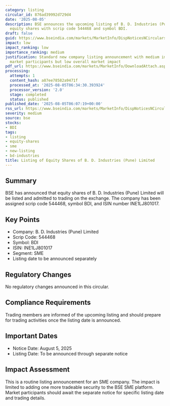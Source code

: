 ```yaml
---
category: listing
circular_id: 876ad39992d729d4
date: '2025-08-05'
description: BSE announces the upcoming listing of B. D. Industries (Pune) Limited
  equity shares with scrip code 544468 and symbol BDI.
draft: false
guid: https://www.bseindia.com/markets/MarketInfo/DispNoticesNCirculars.aspx?Noticeid={BD06C1C5-B367-4DC2-B66C-7C18814A7443}&noticeno=20250805-2&dt=08/05/2025&icount=2&totcount=2&flag=0
impact: low
impact_ranking: low
importance_ranking: medium
justification: Standard new company listing announcement with medium importance for
  market participants but low overall market impact
pdf_url: https://www.bseindia.com/markets/MarketInfo/DownloadAttach.aspx?id=20250805-2&attachedId=
processing:
  attempts: 1
  content_hash: a87ee78582a9471f
  processed_at: '2025-08-05T06:34:30.393924'
  processor_version: '2.0'
  stage: completed
  status: published
published_date: '2025-08-05T06:07:19+00:00'
rss_url: https://www.bseindia.com/markets/MarketInfo/DispNoticesNCirculars.aspx?Noticeid={BD06C1C5-B367-4DC2-B66C-7C18814A7443}&noticeno=20250805-2&dt=08/05/2025&icount=2&totcount=2&flag=0
severity: medium
source: bse
stocks:
- BDI
tags:
- listing
- equity-shares
- sme
- new-listing
- bd-industries
title: Listing of Equity Shares of B. D. Industries (Pune) Limited
---
```


## Summary

BSE has announced that equity shares of B. D. Industries (Pune) Limited will be listed and admitted to trading on the exchange. The company has been assigned scrip code 544468, symbol BDI, and ISIN number INE1LJ801017.

## Key Points

- Company: B. D. Industries (Pune) Limited
- Scrip Code: 544468
- Symbol: BDI
- ISIN: INE1LJ801017
- Segment: SME
- Listing date to be announced separately

## Regulatory Changes

No regulatory changes announced in this circular.

## Compliance Requirements

Trading members are informed of the upcoming listing and should prepare for trading activities once the listing date is announced.

## Important Dates

- Notice Date: August 5, 2025
- Listing Date: To be announced through separate notice

## Impact Assessment

This is a routine listing announcement for an SME company. The impact is limited to adding one more tradeable security to the BSE SME platform. Market participants should await the separate notice for specific listing date and trading details.